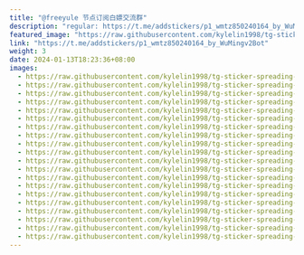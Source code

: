 ```yaml
---
title: "@freeyule 节点订阅白嫖交流群"
description: "regular: https://t.me/addstickers/p1_wmtz850240164_by_WuMingv2Bot"
featured_image: "https://raw.githubusercontent.com/kylelin1998/tg-sticker-spreading-worldwide-images/main/img/9f0f4373-2392-46db-9a65-3f78c9219616.jpg"
link: "https://t.me/addstickers/p1_wmtz850240164_by_WuMingv2Bot"
weight: 3
date: 2024-01-13T18:23:36+08:00
images:
  - https://raw.githubusercontent.com/kylelin1998/tg-sticker-spreading-worldwide-images/main/img/9f0f4373-2392-46db-9a65-3f78c9219616.jpg
  - https://raw.githubusercontent.com/kylelin1998/tg-sticker-spreading-worldwide-images/main/img/ace8a1fc-1a21-476f-86e8-b7616c3880bd.jpg
  - https://raw.githubusercontent.com/kylelin1998/tg-sticker-spreading-worldwide-images/main/img/f39205ec-3218-4c3a-ad09-08ba0f04373b.jpg
  - https://raw.githubusercontent.com/kylelin1998/tg-sticker-spreading-worldwide-images/main/img/fd18e9d3-3b18-4f4c-9358-464c59f20f6c.jpg
  - https://raw.githubusercontent.com/kylelin1998/tg-sticker-spreading-worldwide-images/main/img/075ffcd6-08af-45d7-806f-0f1a88eb1f98.jpg
  - https://raw.githubusercontent.com/kylelin1998/tg-sticker-spreading-worldwide-images/main/img/8fde1150-d658-4399-b6a6-574956dd4b56.jpg
  - https://raw.githubusercontent.com/kylelin1998/tg-sticker-spreading-worldwide-images/main/img/0df9c01b-5441-439c-ad7a-f52d30650784.jpg
  - https://raw.githubusercontent.com/kylelin1998/tg-sticker-spreading-worldwide-images/main/img/15c1d3e2-394c-4306-b7e7-bebeb6d6f94a.jpg
  - https://raw.githubusercontent.com/kylelin1998/tg-sticker-spreading-worldwide-images/main/img/8646ae59-44ff-48b0-923b-1a8c3174f587.jpg
  - https://raw.githubusercontent.com/kylelin1998/tg-sticker-spreading-worldwide-images/main/img/8d2bb977-c965-47ec-832b-eec38517fe8d.jpg
  - https://raw.githubusercontent.com/kylelin1998/tg-sticker-spreading-worldwide-images/main/img/c1c88957-71e8-4c88-b795-2a67b266b930.jpg
  - https://raw.githubusercontent.com/kylelin1998/tg-sticker-spreading-worldwide-images/main/img/fe22c4ca-66a7-4428-9bf5-1a892fcb259c.jpg
  - https://raw.githubusercontent.com/kylelin1998/tg-sticker-spreading-worldwide-images/main/img/ef8be0f2-60ee-43df-84aa-fdf3c66d1541.jpg
  - https://raw.githubusercontent.com/kylelin1998/tg-sticker-spreading-worldwide-images/main/img/77c1c285-848e-46dc-875a-1361c8af3cdd.jpg
  - https://raw.githubusercontent.com/kylelin1998/tg-sticker-spreading-worldwide-images/main/img/078c272f-cda1-4380-a8a0-8752c9ea7db8.jpg
  - https://raw.githubusercontent.com/kylelin1998/tg-sticker-spreading-worldwide-images/main/img/976a8525-a238-4521-a691-b21a413b43e3.jpg
  - https://raw.githubusercontent.com/kylelin1998/tg-sticker-spreading-worldwide-images/main/img/556d47e9-7529-4b3e-bd16-65398c8d20ae.jpg
  - https://raw.githubusercontent.com/kylelin1998/tg-sticker-spreading-worldwide-images/main/img/47933147-30e5-4e30-8f0e-1d400bcb3c1b.jpg
  - https://raw.githubusercontent.com/kylelin1998/tg-sticker-spreading-worldwide-images/main/img/127e09f5-68d8-4e97-b3d4-5c68e3b0c02b.jpg
  - https://raw.githubusercontent.com/kylelin1998/tg-sticker-spreading-worldwide-images/main/img/71d13880-64ae-4b59-816c-64686edeff2f.jpg
---
```

